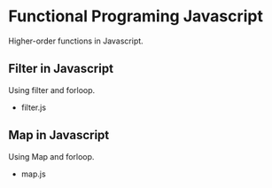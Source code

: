 # Functional Programing Javascript
Higher-order functions in Javascript.
## Filter in Javascript
Using filter and forloop.
- filter.js

## Map in Javascript
Using Map and forloop.
- map.js